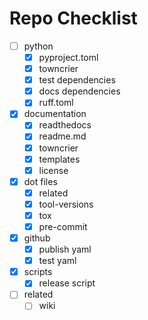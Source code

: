 
# Repo Checklist


- [ ] python
    - [x] pyproject.toml
    - [x] towncrier
    - [x] test dependencies
    - [x] docs dependencies
    - [x] ruff.toml
- [x] documentation
    - [x] readthedocs
    - [x] readme.md
    - [x] towncrier
    - [x] templates
    - [x] license
- [x] dot files
    - [x] related
    - [x] tool-versions
    - [x] tox
    - [x] pre-commit
- [x] github
    - [x] publish yaml
    - [x] test yaml
- [x] scripts
    - [x] release script
- [ ] related
    - [ ] wiki
